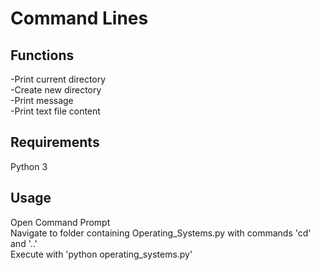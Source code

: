 # Command Lines

## Functions
  -Print current directory <br>
  -Create new directory <br>
  -Print message <br>
  -Print text file content <br>

## Requirements
  Python 3 <br>

## Usage
  Open Command Prompt <br>
  Navigate to folder containing Operating_Systems.py with commands 'cd' and '..' <br>
  Execute with 'python operating_systems.py' <br>

